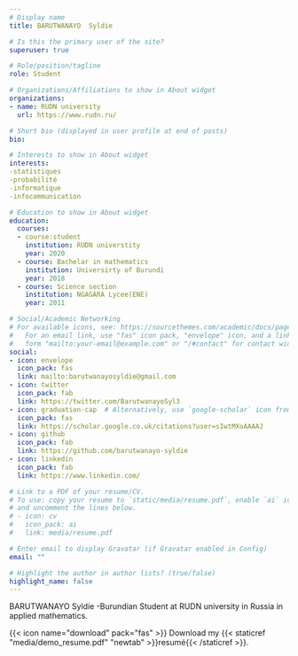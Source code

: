 ```yaml
---
# Display name
title: BARUTWANAYO  Syldie 

# Is this the primary user of the site?
superuser: true

# Role/position/tagline
role: Student

# Organizations/Affiliations to show in About widget
organizations:
- name: RUDN university
  url: https://www.rudn.ru/

# Short bio (displayed in user profile at end of posts)
bio: 

# Interests to show in About widget
interests:
-statistiques
-probabilité
-informatique
-infocommunication

# Education to show in About widget
education:
  courses:
  - course:student  
    institution: RUDN universtity
    year: 2020
  - course: Bachelar in mathematics
    institution: Universirty of Burundi
    year: 2018
  - course: Science section
    institution: NGAGARA Lycee(ENE)
    year: 2011

# Social/Academic Networking
# For available icons, see: https://sourcethemes.com/academic/docs/page-builder/#icons
#   For an email link, use "fas" icon pack, "envelope" icon, and a link in the
#   form "mailto:your-email@example.com" or "/#contact" for contact widget.
social:
- icon: envelope
  icon_pack: fas
  link: mailto:barutwanayosyldie@gmail.com
- icon: twitter
  icon_pack: fab
  link: https://twitter.com/BarutwanayoSyl3
- icon: graduation-cap  # Alternatively, use `google-scholar` icon from `ai` icon pack
  icon_pack: fas
  link: https://scholar.google.co.uk/citations?user=sIwtMXoAAAAJ
- icon: github
  icon_pack: fab
  link: https://github.com/barutwanayo-syldie
- icon: linkedin
  icon_pack: fab
  link: https://www.linkedin.com/

# Link to a PDF of your resume/CV.
# To use: copy your resume to `static/media/resume.pdf`, enable `ai` icons in `params.toml`, 
# and uncomment the lines below.
# - icon: cv
#   icon_pack: ai
#   link: media/resume.pdf

# Enter email to display Gravatar (if Gravatar enabled in Config)
email: ""

# Highlight the author in author lists? (true/false)
highlight_name: false
---
```


BARUTWANAYO Syldie -Burundian Student at RUDN university in Russia in applied mathematics.

{{< icon name="download" pack="fas" >}} Download my {{< staticref "media/demo_resume.pdf" "newtab" >}}resumé{{< /staticref >}}.
